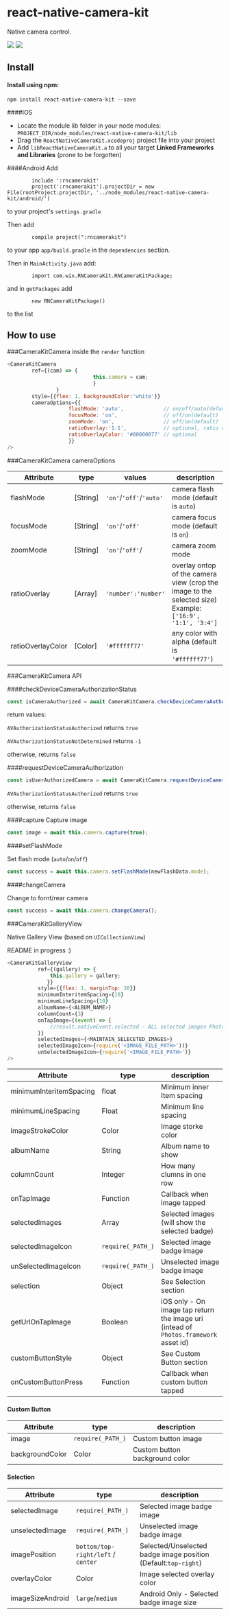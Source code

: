 # react-native-camera-kit

Native camera control.

![](img/crazyUnicorn.png)  ![](img/zoom.png)

## Install

#### Install using npm:
`npm install react-native-camera-kit --save`

####IOS
- Locate the module lib folder in your node modules: `PROJECT_DIR/node_modules/react-native-camera-kit/lib`
- Drag the `ReactNativeCameraKit.xcodeproj` project file into your project
- Add `libReactNativeCameraKit.a` to all your target **Linked Frameworks and Libraries** (prone to be forgotten) 

####Android
Add 

            include ':rncamerakit'
            project(':rncamerakit').projectDir = new File(rootProject.projectDir, '../node_modules/react-native-camera-kit/android/')
to your project's `settings.gradle`

Then add 

            compile project(":rncamerakit")
to your app `app/build.gradle` in the `dependencies` section.

Then in `MainActivity.java` add:

            import com.wix.RNCameraKit.RNCameraKitPackage;
and in `getPackages` add 

            new RNCameraKitPackage() 
to the list


## How to use

###CameraKitCamera inside the `render` function
```javascript
<CameraKitCamera
        ref={(cam) => {
        					this.camera = cam;
        					}
        		}
        style={{flex: 1, backgroundColor:'white'}}
        cameraOptions={{
                    flashMode: 'auto',             // on/off/auto(default)
                    focusMode: 'on',               // off/on(default)
                    zoomMode: 'on',                // off/on(default)
                    ratioOverlay:'1:1',            // optional, ratio overlay on the camera and crop the image seamlessly 
                    ratioOverlayColor: '#00000077' // optional
                    }}
/>
```
###CameraKitCamera cameraOptions

Attribute | type | values | description
-------- | ----- | ------ | ------------
flashMode | [String] | `'on'`/`'off'`/`'auto'` | camera flash mode (default is `auto`)
focusMode | [String] | `'on'`/`'off'` | camera focus mode (default is `on`)
zoomMode | [String] | `'on'`/`'off'`/ | camera zoom mode 
ratioOverlay | [Array] | `'number':'number'` | overlay ontop of the camera view (crop the image to the selected size) Example: `['16:9', '1:1', '3:4']`
ratioOverlayColor | [Color] | `'#ffffff77'` | any color with alpha (default is ```'#ffffff77'```)


###CameraKitCamera API

####checkDeviceCameraAuthorizationStatus
```javascript
const isCameraAuthorized = await CameraKitCamera.checkDeviceCameraAuthorizationStatus();
```
return values:

`AVAuthorizationStatusAuthorized` returns `true`

`AVAuthorizationStatusNotDetermined` returns `-1`

otherwise, returns ```false```

####requestDeviceCameraAuthorization
```javascript
const isUserAuthorizedCamera = await CameraKitCamera.requestDeviceCameraAuthorization();
```
`AVAuthorizationStatusAuthorized` returns `true`

otherwise, returns `false`


####capture
Capture image

```javascript
const image = await this.camera.capture(true);
```

####setFlashMode

Set flash mode (`auto`/`on`/`off`)

```javascript
const success = await this.camera.setFlashMode(newFlashData.mode);
```

####changeCamera

Change to fornt/rear camera

```javascript
const success = await this.camera.changeCamera();
```

###CameraKitGalleryView

Native Gallery View (based on `UICollectionView`)

README in progress :)

```javascript
<CameraKitGalleryView
          ref={(gallery) => {
              this.gallery = gallery;
             }}
          style={{flex: 1, marginTop: 20}}
          minimumInteritemSpacing={10}
          minimumLineSpacing={10}
          albumName={<ALBUM_NAME>}
          columnCount={3}
          onTapImage={(event) => {
              //result.nativeEvent.selected - ALL selected images Photos Framework ids
          }}
          selectedImages={<MAINTAIN_SELECETED_IMAGES>}
          selectedImageIcon={require('<IMAGE_FILE_PATH>'))}
          unSelectedImageIcon={require('<IMAGE_FILE_PATH>')}
/>
```

Attribute | type | description
-------- | ----- | ------------
minimumInteritemSpacing | float  | Minimum inner Item spacing
minimumLineSpacing | Float | Minimum line spacing
imageStrokeColor | Color | Image storke color
albumName | String |Album name to show
columnCount | Integer | How many clumns in one row
onTapImage | Function | Callback when image tapped
selectedImages | Array | Selected images (will show the selected badge)
selectedImageIcon | `require(_PATH_)`  | Selected image badge image
unSelectedImageIcon | `require(_PATH_)` | Unselected image badge image
selection | Object |   See Selection section 
getUrlOnTapImage | Boolean| iOS only - On image tap return the image uri (intead of `Photos.framework` asset id)
customButtonStyle | Object | See Custom Button section
onCustomButtonPress | Function | Callback when custom button tapped

#### Custom Button
Attribute | type | description
-------- | ----- | ------------
image | `require(_PATH_)` | Custom button image
backgroundColor | Color | Custom button background color

#### Selection


Attribute | type | description
-------- | ----- | ------------
selectedImage |`require(_PATH_)`|Selected image badge image
unselectedImage |`require(_PATH_)`|Unselected image badge image
imagePosition |`bottom/top-right/left` / `center`|  Selected/Unselected badge image position (Default:`top-right`)
overlayColor |Color| Image selected overlay color
imageSizeAndroid |`large`/`medium`| Android Only - Selected badge image size
